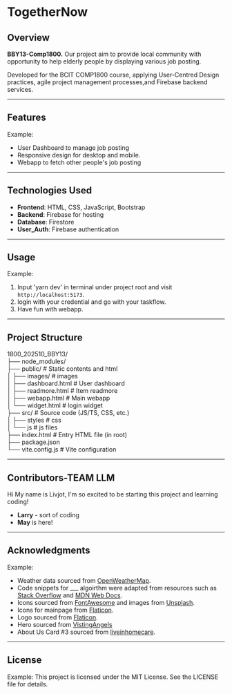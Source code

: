 # TogetherNow

## Overview

**BBY13-Comp1800.**
Our project aim to provide local community with opportunity to help elderly people by displaying various job posting.  

Developed for the BCIT COMP1800 course, applying User-Centred Design practices, agile project management processes,and Firebase backend services.

---

## Features

Example:

- User Dashboard to manage job posting
- Responsive design for desktop and mobile.
- Webapp to fetch other people's job posting

---

## Technologies Used

- **Frontend**: HTML, CSS, JavaScript, Bootstrap
- **Backend**: Firebase for hosting
- **Database**: Firestore
- **User_Auth**: Firebase authentication

---

## Usage

Example:

1. Input 'yarn dev' in terminal under project root and visit `http://localhost:5173`.
2. login with your credential and go with your taskflow.
3. Have fun with webapp.

---

## Project Structure

1800_202510_BBY13/  
├── node_modules/  
├── public/          # Static contents and html  
│   ├── images/      # images  
│   ├── dashboard.html      # User dashboard  
│   ├── readmore.html     # Item readmore  
│   ├── webapp.html      # Main webapp  
│   └── widget.html    # login widget  
├── src/             # Source code (JS/TS, CSS, etc.)  
│   ├── styles     # css  
│   └── js    # js files  
├── index.html       # Entry HTML file (in root)  
├── package.json  
└── vite.config.js   # Vite configuration  

---

## Contributors-TEAM LLM

Hi My name is Livjot, I'm so excited to be starting this project and learning coding!

- **Larry** - sort of coding
- **May** is here!

---

## Acknowledgments

Example:

- Weather data sourced from [OpenWeatherMap](https://openweathermap.org/).
- Code snippets for ___ algoirthm were adapted from resources such as [Stack Overflow](https://stackoverflow.com/) and [MDN Web Docs](https://developer.mozilla.org/).
- Icons sourced from [FontAwesome](https://fontawesome.com/) and images from [Unsplash](https://unsplash.com/).
- Icons for mainpage from [Flaticon](https://www.flaticon.com/icon-fonts-most-downloaded?weight=bold&type=uicon).
- Logo sourced from [Flaticon](https://www.flaticon.com/free-icon/hug_7081266).
- Hero sourced from [VistingAngels](https://www.visitingangels.com/articles/outdoor-activities-for-seniors-caregivers/200)
- About Us Card #3 sourced from [liveinhomecare](https://www.liveinhomecare.com/helping-the-elderly-july-2021-2/helping-the-elderly/).

---


## License

Example:
This project is licensed under the MIT License. See the LICENSE file for details.
